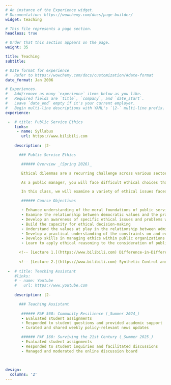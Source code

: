 ```yaml
---
# An instance of the Experience widget.
# Documentation: https://wowchemy.com/docs/page-builder/
widget: teaching

# This file represents a page section.
headless: true

# Order that this section appears on the page.
weight: 35

title: Teaching
subtitle:

# Date format for experience
#   Refer to https://wowchemy.com/docs/customization/#date-format
date_format: Jan 2006

# Experiences.
#   Add/remove as many `experience` items below as you like.
#   Required fields are `title`, `company`, and `date_start`.
#   Leave `date_end` empty if it's your current employer.
#   Begin multi-line descriptions with YAML's `|2-` multi-line prefix.
experience:

 -  # title: Public Service Ethics
    links: 
     - name: Syllabus
       url: https://www.bilibili.com
        
    description: |2-

      ### Public Service Ethics

       ###### Overview _(Spring 2026)_

       Ethical dilemmas are a recurring challenge across various sectors, including business, education, technology, and public service. From questions about data privacy and artificial intelligence to public scandals involving misuse of power, ethics remain a central concern in public life. Public organizations, in particular, are under constant scrutiny as the actions of public officials carry significant moral and societal implications.

       As a public manager, you will face difficult ethical choices that may relate to your relationship with a democratically elected legislative body, your relationship to citizens and community groups, matters of conscience, matters of regulation, and the ethical ramifications of public policy recommendations in which you are involved. Understanding the moral implications of your actions and resolving the dilemmas they pose are among the most difficult problems you will face in the public sector.

       In this class, we will examine a variety of ethical issues faced by public managers. Some involve concerns that might arise in any organization—cases of lying, cheating, or stealing, or questions about what to do when you feel compelled to refuse an order from your boss. Others are more directly connected to the special values that underlie public service, involving the relationship between political leaders and career civil servants or between competing demands for efficiency and responsiveness. In all cases, the issues will be bound to the moral context of public service.

       ###### Course Objectives

       - Enhance understanding of the moral foundations of public service  
       - Examine the relationship between democratic values and the practice of public administration, including issues of accountability and responsiveness  
       - Develop an awareness of specific ethical issues and problems within the field of public administration  
       - Build the capacity for ethical decision-making  
       - Understand the values at play in the relationship between administrators and citizens  
       - Develop a practical understanding of the constraints on and expectations of public administrators  
       - Develop skills in managing ethics within public organizations  
       - Learn to apply ethical reasoning to the consideration of public policy issues

      <!-- [Lecture 1.](https://www.bilibili.com) Difference-in-Differences and Fixed Effects Models. -->
      
      <!-- [Lecture 2.](https://www.bilibili.com) Synthetic Control and Extensions. -->
        
 -  # title: Teaching Assistant
    #links: 
    # - name: Youtube
    #   url: https://www.youtube.com
        
    description: |2-

      ### Teaching Assistant
      
       ###### PAF 560: Community Resilience (_Summer 2024_)
       - Evaluated student assignments
       - Responded to student questions and provided academic support
       - Curated and shared weekly policy-relevant news updates

       ###### PAF 160: Surviving the 21st Century (_Summer 2025_)
       - Evaluated student assignments
       - Responded to student inquiries and facilitated discussions
       - Managed and moderated the online discussion board
        

         
design:
  columns: '2'
---
```


